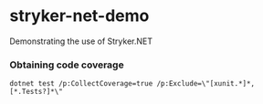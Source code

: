 # stryker-net-demo
Demonstrating the use of Stryker.NET

### Obtaining code coverage
`dotnet test /p:CollectCoverage=true /p:Exclude=\"[xunit.*]*,[*.Tests?]*\"`
